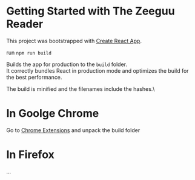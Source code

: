 # Getting Started with The Zeeguu Reader

This project was bootstrapped with [Create React App](https://github.com/facebook/create-react-app).

run `npm run build`

Builds the app for production to the `build` folder.\
It correctly bundles React in production mode and optimizes the build for the best performance.

The build is minified and the filenames include the hashes.\

# In Goolge Chrome
 Go to [Chrome Extensions](chrome://extensions/) and unpack the build folder

# In Firefox
...